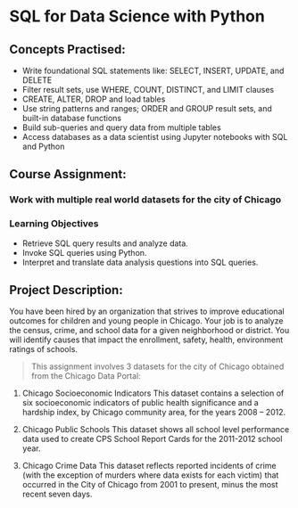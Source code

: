 
# SQL for Data Science with Python 
## Concepts Practised:
- Write foundational SQL statements like: SELECT, INSERT, UPDATE, and DELETE 
- Filter result sets, use WHERE, COUNT, DISTINCT, and LIMIT clauses 
- CREATE, ALTER, DROP and load tables 
- Use string patterns and ranges; ORDER and GROUP result sets, and built-in database functions 
- Build sub-queries and query data from multiple tables  
- Access databases as a data scientist using Jupyter notebooks with SQL and Python 

## Course Assignment: 
### Work with multiple real world datasets for the city of Chicago
### Learning Objectives
- Retrieve SQL query results and analyze data.
- Invoke SQL queries using Python.
- Interpret and translate data analysis questions into SQL queries.

## Project Description:
You have been hired by an organization that strives to improve educational outcomes for children and young people in Chicago. Your job is to analyze the census, crime, and school data for a given neighborhood or district. You will identify causes that impact the enrollment, safety, health, environment ratings of schools.

> This assignment involves 3 datasets for the city of Chicago obtained from the Chicago Data Portal:

1. Chicago Socioeconomic Indicators
This dataset contains a selection of six socioeconomic indicators of public health significance and a hardship index, by Chicago community area, for the years 2008 – 2012.

2. Chicago Public Schools
This dataset shows all school level performance data used to create CPS School Report Cards for the 2011-2012 school year.

3. Chicago Crime Data
This dataset reflects reported incidents of crime (with the exception of murders where data exists for each victim) that occurred in the City of Chicago from 2001 to present, minus the most recent seven days.

